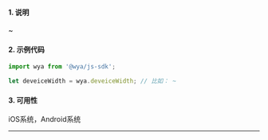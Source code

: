 #### 1. 说明

~

#### 2. 示例代码

```javascript
import wya from '@wya/js-sdk';

let deveiceWidth = wya.deveiceWidth; // 比如： ~
```

#### 3. 可用性

iOS系统，Android系统

---------

